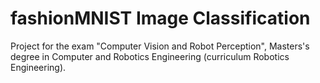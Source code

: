 # fashionMNIST Image Classification
 Project for the exam "Computer Vision and Robot Perception", Masters's degree in Computer and Robotics Engineering (curriculum Robotics Engineering).
